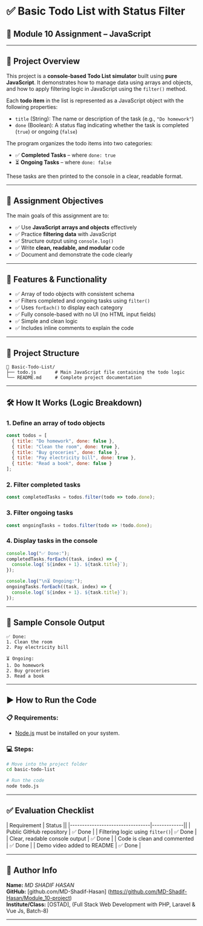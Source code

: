 # ✅ Basic Todo List with Status Filter

## 📌 Module 10 Assignment – JavaScript

---

## 🧠 Project Overview

This project is a **console-based Todo List simulator** built using **pure JavaScript**. It demonstrates how to manage data using arrays and objects, and how to apply filtering logic in JavaScript using the `filter()` method.

Each **todo item** in the list is represented as a JavaScript object with the following properties:

- `title` (String): The name or description of the task (e.g., `"Do homework"`)
- `done` (Boolean): A status flag indicating whether the task is completed (`true`) or ongoing (`false`)

The program organizes the todo items into two categories:

- ✅ **Completed Tasks** – where `done: true`
- ⏳ **Ongoing Tasks** – where `done: false`

These tasks are then printed to the console in a clear, readable format.

---

## 🎯 Assignment Objectives

The main goals of this assignment are to:

- ✅ Use **JavaScript arrays and objects** effectively
- ✅ Practice **filtering data** with JavaScript
- ✅ Structure output using `console.log()`
- ✅ Write **clean, readable, and modular** code
- ✅ Document and demonstrate the code clearly

---

## 🔧 Features & Functionality

- ✅ Array of todo objects with consistent schema
- ✅ Filters completed and ongoing tasks using `filter()`
- ✅ Uses `forEach()` to display each category
- ✅ Fully console-based with no UI (no HTML input fields)
- ✅ Simple and clean logic
- ✅ Includes inline comments to explain the code

---

## 📂 Project Structure

```
📁 Basic-Todo-List/
├── todo.js       # Main JavaScript file containing the todo logic
└── README.md     # Complete project documentation
```

---

## 🛠️ How It Works (Logic Breakdown)

### 1. Define an array of todo objects

```javascript
const todos = [
  { title: "Do homework", done: false },
  { title: "Clean the room", done: true },
  { title: "Buy groceries", done: false },
  { title: "Pay electricity bill", done: true },
  { title: "Read a book", done: false }
];
```

### 2. Filter completed tasks

```javascript
const completedTasks = todos.filter(todo => todo.done);
```

### 3. Filter ongoing tasks

```javascript
const ongoingTasks = todos.filter(todo => !todo.done);
```

### 4. Display tasks in the console

```javascript
console.log("✅ Done:");
completedTasks.forEach((task, index) => {
  console.log(`${index + 1}. ${task.title}`);
});

console.log("\n⏳ Ongoing:");
ongoingTasks.forEach((task, index) => {
  console.log(`${index + 1}. ${task.title}`);
});
```

---

## 🧪 Sample Console Output

```
✅ Done:
1. Clean the room
2. Pay electricity bill

⏳ Ongoing:
1. Do homework
2. Buy groceries
3. Read a book
```

---

## ▶️ How to Run the Code

### 📋 Requirements:
- [Node.js](https://nodejs.org/) must be installed on your system.

### 💻 Steps:

```bash
# Move into the project folder
cd basic-todo-list

# Run the code
node todo.js
```

---


## ✅ Evaluation Checklist

| Requirement                     | Status      ||
|---------------------------------|-------------||
| Public GitHub repository        | ✅ Done     |
| Filtering logic using `filter()`| ✅ Done     |
| Clear, readable console output  | ✅ Done     |
| Code is clean and commented     | ✅ Done     |
| Demo video added to README      | ✅ Done     |

---


## 👤 Author Info

**Name:** *MD SHADIF HASAN*  
**GitHub:** [github.com/MD-Shadif-Hasan] (https://github.com/MD-Shadif-Hasan/Module_10-project)  
**Institute/Class:** [OSTAD], (Full Stack Web Development with PHP, Laravel & Vue Js, Batch-8) 

---
